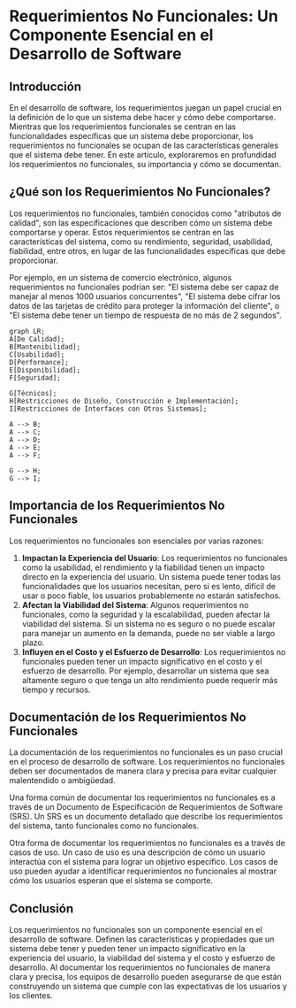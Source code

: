 # Requerimientos No Funcionales: Un Componente Esencial en el Desarrollo de Software

## Introducción

En el desarrollo de software, los requerimientos juegan un papel crucial en la definición de lo que un sistema debe hacer y cómo debe comportarse. Mientras que los requerimientos funcionales se centran en las funcionalidades específicas que un sistema debe proporcionar, los requerimientos no funcionales se ocupan de las características generales que el sistema debe tener. En este artículo, exploraremos en profundidad los requerimientos no funcionales, su importancia y cómo se documentan.

## ¿Qué son los Requerimientos No Funcionales?

Los requerimientos no funcionales, también conocidos como "atributos de calidad", son las especificaciones que describen cómo un sistema debe comportarse y operar. Estos requerimientos se centran en las características del sistema, como su rendimiento, seguridad, usabilidad, fiabilidad, entre otros, en lugar de las funcionalidades específicas que debe proporcionar.

Por ejemplo, en un sistema de comercio electrónico, algunos requerimientos no funcionales podrían ser: "El sistema debe ser capaz de manejar al menos 1000 usuarios concurrentes", "El sistema debe cifrar los datos de las tarjetas de crédito para proteger la información del cliente", o "El sistema debe tener un tiempo de respuesta de no más de 2 segundos".

```mermaid
graph LR;
A[De Calidad];
B[Mantenibilidad];
C[Usabilidad];
D[Performance];
E[Disponibilidad];
F[Seguridad];

G[Técnicos];
H[Restricciones de Diseño, Construcción e Implementación];
I[Restricciones de Interfaces con Otros Sistemas];

A --> B;
A --> C;
A --> D;
A --> E;
A --> F;

G --> H;
G --> I;
```

## Importancia de los Requerimientos No Funcionales

Los requerimientos no funcionales son esenciales por varias razones:

1. **Impactan la Experiencia del Usuario**: Los requerimientos no funcionales como la usabilidad, el rendimiento y la fiabilidad tienen un impacto directo en la experiencia del usuario. Un sistema puede tener todas las funcionalidades que los usuarios necesitan, pero si es lento, difícil de usar o poco fiable, los usuarios probablemente no estarán satisfechos.
2. **Afectan la Viabilidad del Sistema**: Algunos requerimientos no funcionales, como la seguridad y la escalabilidad, pueden afectar la viabilidad del sistema. Si un sistema no es seguro o no puede escalar para manejar un aumento en la demanda, puede no ser viable a largo plazo.
3. **Influyen en el Costo y el Esfuerzo de Desarrollo**: Los requerimientos no funcionales pueden tener un impacto significativo en el costo y el esfuerzo de desarrollo. Por ejemplo, desarrollar un sistema que sea altamente seguro o que tenga un alto rendimiento puede requerir más tiempo y recursos.

## Documentación de los Requerimientos No Funcionales

La documentación de los requerimientos no funcionales es un paso crucial en el proceso de desarrollo de software. Los requerimientos no funcionales deben ser documentados de manera clara y precisa para evitar cualquier malentendido o ambigüedad.

Una forma común de documentar los requerimientos no funcionales es a través de un Documento de Especificación de Requerimientos de Software (SRS). Un SRS es un documento detallado que describe los requerimientos del sistema, tanto funcionales como no funcionales.

Otra forma de documentar los requerimientos no funcionales es a través de casos de uso. Un caso de uso es una descripción de cómo un usuario interactúa con el sistema para lograr un objetivo específico. Los casos de uso pueden ayudar a identificar requerimientos no funcionales al mostrar cómo los usuarios esperan que el sistema se comporte.

## Conclusión

Los requerimientos no funcionales son un componente esencial en el desarrollo de software. Definen las características y propiedades que un sistema debe tener y pueden tener un impacto significativo en la experiencia del usuario, la viabilidad del sistema y el costo y esfuerzo de desarrollo. Al documentar los requerimientos no funcionales de manera clara y precisa, los equipos de desarrollo pueden asegurarse de que están construyendo un sistema que cumple con las expectativas de los usuarios y los clientes.